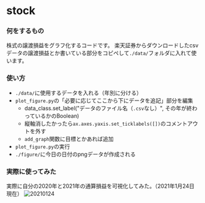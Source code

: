 # stock

### 何をするもの
株式の譲渡損益をグラフ化するコードです。
楽天証券からダウンロードしたcsvデータの譲渡損益とか書いている部分をコピペして`./data/`フォルダに入れて使います。

### 使い方
- `./data/`に使用するデータを入れる（年別に分ける）
- `plot_figure.py`の「必要に応じてここから下にデータを追記」部分を編集
    - data_class.set_label("データのファイル名（`.csv`なし）", その年が終わっているかのBoolean)
    - 縦軸消したかったら`ax.axes.yaxis.set_ticklabels([])`のコメントアウトを外す
    - `add_graph`関数に目標とかあれば追加
- `plot_figure.py`の実行
- `./figure/`に今日の日付のpngデータが作成される

### 実際に使ってみた
実際に自分の2020年と2021年の通算損益を可視化してみた。（2021年1月24日現在）
![20210124](https://user-images.githubusercontent.com/28769279/105623689-dfd2c100-5e5e-11eb-9904-6fcb30f41225.png)
